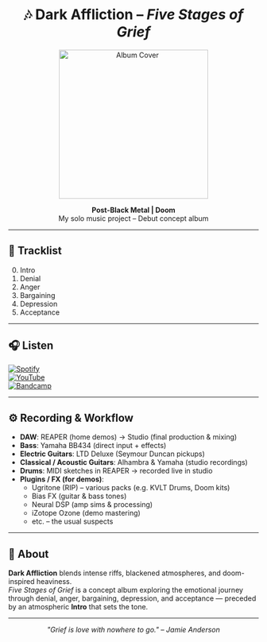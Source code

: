 <h1 align="center">🎶 Dark Affliction – <i>Five Stages of Grief</i></h1>

<p align="center">
  <img src="cover/cover.jpg" alt="Album Cover" width="300">
</p>

<p align="center"><b>Post-Black Metal | Doom</b><br>
My solo music project – Debut concept album
</p>

---

## 📀 Tracklist
0. Intro  
1. Denial  
2. Anger  
3. Bargaining  
4. Depression  
5. Acceptance  

---

## 🎧 Listen
[![Spotify](https://img.shields.io/badge/Listen-Spotify-1DB954?style=for-the-badge&logo=spotify&logoColor=white)](https://open.spotify.com/album/29YlnPmEz3iF8fITpo90Me?si=fbxM4Wj7QNuFVK7oYE7x3g)  
[![YouTube](https://img.shields.io/badge/Watch-YouTube-FF0000?style=for-the-badge&logo=youtube&logoColor=white)](https://youtu.be/lzUbdu-NkpE)  
[![Bandcamp](https://img.shields.io/badge/Support-Bandcamp-629AA9?style=for-the-badge&logo=bandcamp&logoColor=white)](https://darkaffliction.bandcamp.com/album/five-stages-of-grief)  

---

## ⚙️ Recording & Workflow
- **DAW**: REAPER (home demos) → Studio (final production & mixing)  
- **Bass**: Yamaha BB434 (direct input + effects)  
- **Electric Guitars**: LTD Deluxe (Seymour Duncan pickups)  
- **Classical / Acoustic Guitars**: Alhambra & Yamaha (studio recordings) 
- **Drums**: MIDI sketches in REAPER → recorded live in studio  
- **Plugins / FX (for demos)**:  
  - Ugritone (RIP) – various packs (e.g. KVLT Drums, Doom kits)  
  - Bias FX (guitar & bass tones)  
  - Neural DSP (amp sims & processing)  
  - iZotope Ozone (demo mastering)  
  - etc. – the usual suspects

---

## 🖤 About
**Dark Affliction** blends intense riffs, blackened atmospheres, and doom-inspired heaviness.  
*Five Stages of Grief* is a concept album exploring the emotional journey through denial, anger, bargaining, depression, and acceptance — preceded by an atmospheric **Intro** that sets the tone.  

---

<p align="center">
  <i>"Grief is love with nowhere to go." – Jamie Anderson</i>
</p>
